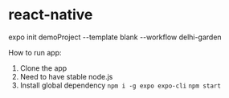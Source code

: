 # react-native
expo init demoProject --template blank --workflow delhi-garden


How to run app:
1. Clone the app
2. Need to have stable node.js
3. Install global dependency
``` npm i -g expo expo-cli ```
``` npm start ```

